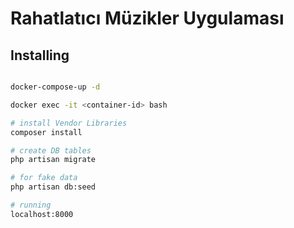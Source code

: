 # Rahatlatıcı Müzikler Uygulaması

## Installing


```bash

docker-compose-up -d

docker exec -it <container-id> bash

# install Vendor Libraries
composer install

# create DB tables
php artisan migrate

# for fake data
php artisan db:seed

# running
localhost:8000

